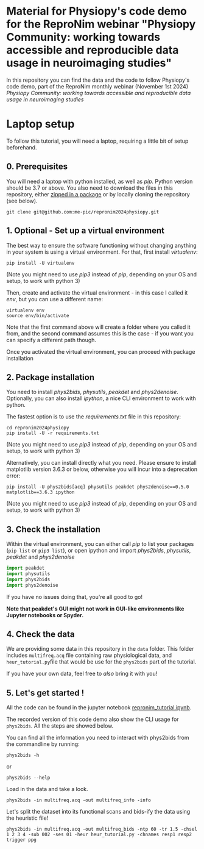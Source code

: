 # Material for Physiopy's code demo for the ReproNim webinar "Physiopy Community: working towards accessible and reproducible data usage in neuroimaging studies"

In this repository you can find the data and the code to follow Physiopy's code demo, part of the ReproNim monthly webinar (November 1st 2024) _Physiopy Community: working towards accessible and reproducible data usage in neuroimaging studies_

# Laptop setup

To follow this tutorial, you will need a laptop, requiring a little bit of setup beforehand.

## 0. Prerequisites
You will need a laptop with python installed, as well as _pip_. Python version should be 3.7 or above.
You also need to download the files in this repository, either [zipped in a package](https://github.com/me-pic/repronim2024physiopy/archive/refs/heads/master.zip) or by locally cloning the repository (see below).

``` shell
git clone git@github.com:me-pic/repronim2024physiopy.git
```

## 1. Optional - Set up a virtual environment
The best way to ensure the software functioning without changing anything in your system is using a virtual environment.
For that, first install _virtualenv_:

``` shell
pip install -U virtualenv
```
(Note you might need to use _pip3_ instead of _pip_, depending on your OS and setup, to work with python 3)

Then, create and activate the virtual environment - in this case I called it _env_, but you can use a different name:

``` shell
virtualenv env
source env/bin/activate
``` 

Note that the first command above will create a folder where you called it from, and the second command assumes this is the case - if you want you can specify a different path though.

Once you activated the virtual environment, you can proceed with package installation

## 2. Package installation

You need to install _phys2bids_, _physutils_, _peakdet_ and _phys2denoise_. Optionally, you can also install _ipython_, a nice CLI environment to work with python.

The fastest option is to use the _requirements.txt_ file in this repository:
``` shell
cd repronim2024physiopy
pip install -U -r requirements.txt
```
(Note you might need to use _pip3_ instead of _pip_, depending on your OS and setup, to work with python 3)

Alternatively, you can install directly what you need. Please ensure to install matplotlib version 3.6.3 or below, otherwise you will incur into a deprecation error:
``` shell
pip install -U phys2bids[acq] physutils peakdet phys2denoise==0.5.0 matplotlib==3.6.3 ipython
```
(Note you might need to use _pip3_ instead of _pip_, depending on your OS and setup, to work with python 3)

## 3. Check the installation
Within the virtual environment, you can either call _pip_ to list your packages (`pip list` or `pip3 list`), or open ipython and import _phys2bids_, _physutils_, _peakdet_ and _phys2denoise_
```python
import peakdet
import physutils
import phys2bids
import phys2denoise
```

If you have no issues doing that, you're all good to go!

**Note that peakdet's GUI might not work in GUI-like environments like Jupyter notebooks or Spyder.**

## 4. Check the data

We are providing some data in this repository in the `data` folder. This folder includes `multifreq.acq` file containing raw physiological data, and `heur_tutorial.py`file that would be use for the `phys2bids` part of the tutorial. 

If you have your own data, feel free to _also_ bring it with you!

## 5. Let's get started !

All the code can be found in the jupyter notebook [repronim_tutorial.ipynb](https://github.com/me-pic/repronim2024physiopy/blob/master/repronim_tutorial.ipynb). 

The recorded version of this code demo also show the CLI usage for `phys2bids`. All the steps are showed below.


You can find all the information you need to interact with phys2bids from the commandline by running:

```
phys2bids -h
```
or
```
phys2bids --help
```

Load in the data and take a look.

```
phys2bids -in multifreq.acq -out multifreq_info -info
```

Let's split the dataset into its functional scans and bids-ify the data using the heuristic file!

```
phys2bids -in multifreq.acq -out multifreq_bids -ntp 60 -tr 1.5 -chsel 1 2 3 4 -sub 002 -ses 01 -heur heur_tutorial.py -chnames resp1 resp2 trigger ppg
```